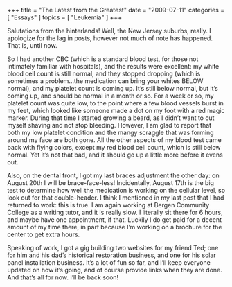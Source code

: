 +++
title = "The Latest from the Greatest"
date = "2009-07-11"
categories = [ "Essays" ]
topics = [ "Leukemia" ]
+++

Salutations from the hinterlands! Well, the New Jersey suburbs, really. I apologize for the lag in posts, however not much of note has happened. That is, until now.

So I had another CBC (which is a standard blood test, for those not intimately familiar with hospitals), and the results were excellent: my white blood cell count is still normal, and they stopped dropping (which is sometimes a problem&#8230;the medication can bring your whites BELOW normal), and my platelet count is coming up. It&#8217;s still below normal, but it&#8217;s coming up, and should be normal in a month or so. For a week or so, my platelet count was quite low, to the point where a few blood vessels burst in my feet, which looked like someone made a dot on my foot with a red magic marker. During that time I started growing a beard, as I didn&#8217;t want to cut myself shaving and not stop bleeding. However, I am glad to report that both my low platelet condition and the mangy scraggle that was forming around my face are both gone. All the other aspects of my blood test came back with flying colors, except my red blood cell count, which is still below normal. Yet it&#8217;s not that bad, and it should go up a little more before it evens out.

Also, on the dental front, I got my last braces adjustment the other day: on August 20th I will be brace-face-less! Incidentally, August 17th is the big test to determine how well the medication is working on the cellular level, so look out for that double-header. I think I mentioned in my last post that I had returned to work: this is true. I am again working at Bergen Community College as a writing tutor, and it is really slow. I literally sit there for 6 hours, and maybe have one appointment, if that. Luckily I do get paid for a decent amount of my time there, in part because I&#8217;m working on a brochure for the center to get extra hours.

Speaking of work, I got a gig building two websites for my friend Ted; one for him and his dad&#8217;s historical restoration business, and one for his solar panel installation business. It&#8217;s a lot of fun so far, and I&#8217;ll keep everyone updated on how it&#8217;s going, and of course provide links when they are done. And that&#8217;s all for now. I&#8217;ll be back soon!
